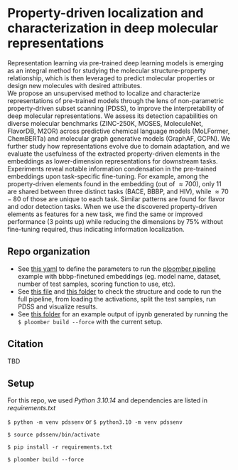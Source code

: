 # Property-driven localization and characterization in deep molecular representations

Representation learning via pre-trained deep learning models is emerging as an integral method for studying the molecular structure-property relationship, which is then leveraged to predict molecular properties or design new molecules with desired attributes.   
We propose an unsupervised method to localize and characterize representations of pre-trained models through the lens of non-parametric property-driven subset scanning (PDSS), to improve the interpretability of deep molecular representations.
We assess its detection capabilities on diverse molecular benchmarks (ZINC-250K, MOSES, MoleculeNet, FlavorDB, M2OR) across predictive chemical language models (MoLFormer, ChemBERTa) and molecular graph generative models (GraphAF, GCPN). We further study how representations evolve due to domain adaptation, and we evaluate the usefulness of the extracted property-driven elements in the embeddings as lower-dimension representations for downstream tasks.  
Experiments reveal notable information condensation in the pre-trained embeddings upon task-specific fine-tuning.
For example, among the property-driven elements found in the embedding (out of $\approx 700$), only $11$ are shared between three distinct tasks (BACE, BBBP, and HIV), while $\approx 70-80$ of those are unique to each task. Similar patterns are found for flavor and odor detection tasks. 
When we use the discovered property-driven elements as features for a new task, we find the same or improved performance ($3$ points up) while reducing the dimensions by $75$% without fine-tuning required, thus indicating information localization. 


## Repo organization

- See [this yaml](./env.yaml) to define the parameters to run the [ploomber pipeline](https://ploomber.io/) example with bbbp-finetuned embeddings (eg. model name, dataset, number of test samples, scoring function to use, etc).
- See [this file](./pipeline.yaml) and [this folder](./tasks) to check the structure and code to run the full pipeline, from loading the activations, split the test samples, run PDSS and visualize results.
- See [this folder](./output/molformer/bbbp_finetune/) for an example output of ipynb generated by running the `$ ploomber build --force` with the current setup.



## Citation

TBD

## Setup 


For this repo, we used *Python 3.10.14* and dependencies are listed in *requirements.txt*

`$ python -m venv pdssenv` or `$ python3.10 -m venv pdssenv`

`$ source pdssenv/bin/activate`

`$ pip install -r requirements.txt`

`$ ploomber build --force  `
